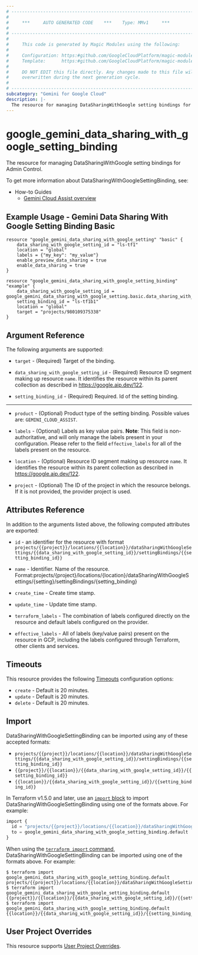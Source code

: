 ```yaml
---
# ----------------------------------------------------------------------------
#
#     ***     AUTO GENERATED CODE    ***    Type: MMv1     ***
#
# ----------------------------------------------------------------------------
#
#     This code is generated by Magic Modules using the following:
#
#     Configuration: https:#github.com/GoogleCloudPlatform/magic-modules/tree/main/mmv1/products/gemini/DataSharingWithGoogleSettingBinding.yaml
#     Template:      https:#github.com/GoogleCloudPlatform/magic-modules/tree/main/mmv1/templates/terraform/resource.html.markdown.tmpl
#
#     DO NOT EDIT this file directly. Any changes made to this file will be
#     overwritten during the next generation cycle.
#
# ----------------------------------------------------------------------------
subcategory: "Gemini for Google Cloud"
description: |-
  The resource for managing DataSharingWithGoogle setting bindings for Admin Control.
---
```


# google_gemini_data_sharing_with_google_setting_binding

The resource for managing DataSharingWithGoogle setting bindings for Admin Control.


To get more information about DataSharingWithGoogleSettingBinding, see:
* How-to Guides
    * [Gemini Cloud Assist overview](https://cloud.google.com/gemini/docs/cloud-assist/overview)

## Example Usage - Gemini Data Sharing With Google Setting Binding Basic


```hcl
resource "google_gemini_data_sharing_with_google_setting" "basic" {
    data_sharing_with_google_setting_id = "ls-tf1"
    location = "global"
    labels = {"my_key": "my_value"}
    enable_preview_data_sharing = true
    enable_data_sharing = true
}

resource "google_gemini_data_sharing_with_google_setting_binding" "example" {
    data_sharing_with_google_setting_id = google_gemini_data_sharing_with_google_setting.basic.data_sharing_with_google_setting_id
    setting_binding_id = "ls-tf1b1"
    location = "global"
    target = "projects/980109375338"
}
```

## Argument Reference

The following arguments are supported:


* `target` -
  (Required)
  Target of the binding.

* `data_sharing_with_google_setting_id` -
  (Required)
  Resource ID segment making up resource `name`. It identifies the resource within its parent collection as described in https://google.aip.dev/122.

* `setting_binding_id` -
  (Required)
  Required. Id of the setting binding.


- - -


* `product` -
  (Optional)
  Product type of the setting binding.
  Possible values are: `GEMINI_CLOUD_ASSIST`.

* `labels` -
  (Optional)
  Labels as key value pairs.
  **Note**: This field is non-authoritative, and will only manage the labels present in your configuration.
  Please refer to the field `effective_labels` for all of the labels present on the resource.

* `location` -
  (Optional)
  Resource ID segment making up resource `name`. It identifies the resource within its parent collection as described in https://google.aip.dev/122.

* `project` - (Optional) The ID of the project in which the resource belongs.
    If it is not provided, the provider project is used.


## Attributes Reference

In addition to the arguments listed above, the following computed attributes are exported:

* `id` - an identifier for the resource with format `projects/{{project}}/locations/{{location}}/dataSharingWithGoogleSettings/{{data_sharing_with_google_setting_id}}/settingBindings/{{setting_binding_id}}`

* `name` -
  Identifier. Name of the resource.
  Format:projects/{project}/locations/{location}/dataSharingWithGoogleSettings/{setting}/settingBindings/{setting_binding}

* `create_time` -
  Create time stamp.

* `update_time` -
  Update time stamp.

* `terraform_labels` -
  The combination of labels configured directly on the resource
   and default labels configured on the provider.

* `effective_labels` -
  All of labels (key/value pairs) present on the resource in GCP, including the labels configured through Terraform, other clients and services.


## Timeouts

This resource provides the following
[Timeouts](https://developer.hashicorp.com/terraform/plugin/sdkv2/resources/retries-and-customizable-timeouts) configuration options:

- `create` - Default is 20 minutes.
- `update` - Default is 20 minutes.
- `delete` - Default is 20 minutes.

## Import


DataSharingWithGoogleSettingBinding can be imported using any of these accepted formats:

* `projects/{{project}}/locations/{{location}}/dataSharingWithGoogleSettings/{{data_sharing_with_google_setting_id}}/settingBindings/{{setting_binding_id}}`
* `{{project}}/{{location}}/{{data_sharing_with_google_setting_id}}/{{setting_binding_id}}`
* `{{location}}/{{data_sharing_with_google_setting_id}}/{{setting_binding_id}}`


In Terraform v1.5.0 and later, use an [`import` block](https://developer.hashicorp.com/terraform/language/import) to import DataSharingWithGoogleSettingBinding using one of the formats above. For example:

```tf
import {
  id = "projects/{{project}}/locations/{{location}}/dataSharingWithGoogleSettings/{{data_sharing_with_google_setting_id}}/settingBindings/{{setting_binding_id}}"
  to = google_gemini_data_sharing_with_google_setting_binding.default
}
```

When using the [`terraform import` command](https://developer.hashicorp.com/terraform/cli/commands/import), DataSharingWithGoogleSettingBinding can be imported using one of the formats above. For example:

```
$ terraform import google_gemini_data_sharing_with_google_setting_binding.default projects/{{project}}/locations/{{location}}/dataSharingWithGoogleSettings/{{data_sharing_with_google_setting_id}}/settingBindings/{{setting_binding_id}}
$ terraform import google_gemini_data_sharing_with_google_setting_binding.default {{project}}/{{location}}/{{data_sharing_with_google_setting_id}}/{{setting_binding_id}}
$ terraform import google_gemini_data_sharing_with_google_setting_binding.default {{location}}/{{data_sharing_with_google_setting_id}}/{{setting_binding_id}}
```

## User Project Overrides

This resource supports [User Project Overrides](https://registry.terraform.io/providers/hashicorp/google/latest/docs/guides/provider_reference#user_project_override).
